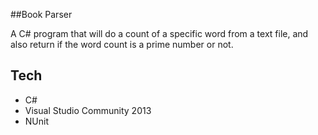 ##Book Parser

A C# program that will do a count of a specific word from a text file, and also
return if the word count is a prime number or not.

Tech
-----
* C#
* Visual Studio Community 2013
* NUnit

